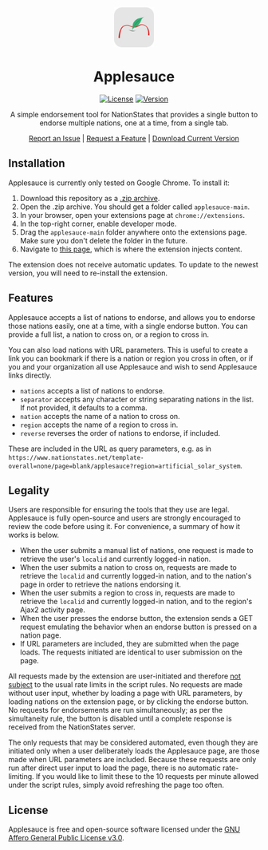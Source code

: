 <div align="center">
  <img src="icons/icon.svg" width="80"/>
  <h1>Applesauce</h1>

[![License](https://img.shields.io/github/license/esfalsa/applesauce)](LICENSE)
[![Version](https://img.shields.io/github/manifest-json/v/esfalsa/applesauce?filename=manifest.json)](manifest.json#L4)

  <p>A simple endorsement tool for NationStates that provides a single button to endorse multiple nations, one at a time, from a single tab.</p>

[Report an Issue](https://github.com/esfalsa/applesauce/issues/new?labels=bug&template=bug_report.md) | [Request a Feature](https://github.com/esfalsa/applesauce/issues/new?labels=enhancement&template=feature_request.md) | [Download Current Version](https://github.com/esfalsa/applesauce/archive/main.zip)

</div>

## Installation

Applesauce is currently only tested on Google Chrome. To install it:

1. Download this repository as a [.zip archive](https://github.com/esfalsa/applesauce/archive/main.zip).
2. Open the .zip archive. You should get a folder called `applesauce-main`.
3. In your browser, open your extensions page at `chrome://extensions`.
4. In the top-right corner, enable developer mode.
5. Drag the `applesauce-main` folder anywhere onto the extensions page. Make sure you don't delete the folder in the future.
6. Navigate to [this page](https://www.nationstates.net/template-overall=none/page=blank/applesauce), which is where the extension injects content.

The extension does not receive automatic updates. To update to the newest version, you will need to re-install the extension.

## Features

Applesauce accepts a list of nations to endorse, and allows you to endorse those nations easily, one at a time, with a single endorse button. You can provide a full list, a nation to cross on, or a region to cross in.

You can also load nations with URL parameters. This is useful to create a link you can bookmark if there is a nation or region you cross in often, or if you and your organization all use Applesauce and wish to send Applesauce links directly.

- `nations` accepts a list of nations to endorse.
- `separator` accepts any character or string separating nations in the list. If not provided, it defaults to a comma.
- `nation` accepts the name of a nation to cross on.
- `region` accepts the name of a region to cross in.
- `reverse` reverses the order of nations to endorse, if included.

These are included in the URL as query parameters, e.g. as in `https://www.nationstates.net/template-overall=none/page=blank/applesauce?region=artificial_solar_system`.

## Legality

Users are responsible for ensuring the tools that they use are legal. Applesauce is fully open-source and users are strongly encouraged to review the code before using it. For convenience, a summary of how it works is below.

- When the user submits a manual list of nations, one request is made to retrieve the user's `localid` and currently logged-in nation.
- When the user submits a nation to cross on, requests are made to retrieve the `localid` and currently logged-in nation, and to the nation's page in order to retrieve the nations endorsing it.
- When the user submits a region to cross in, requests are made to retrieve the `localid` and currently logged-in nation, and to the region's Ajax2 activity page.
- When the user presses the endorse button, the extension sends a GET request emulating the behavior when an endorse button is pressed on a nation page.
- If URL parameters are included, they are submitted when the page loads. The requests initiated are identical to user submission on the page.

All requests made by the extension are user-initiated and therefore [not subject](https://forum.nationstates.net/viewtopic.php?f=15&t=491427&p=37859790#p37859790) to the usual rate limits in the script rules. No requests are made without user input, whether by loading a page with URL parameters, by loading nations on the extension page, or by clicking the endorse button. No requests for endorsements are run simultaneously; as per the simultaneity rule, the button is disabled until a complete response is received from the NationStates server.

The only requests that may be considered automated, even though they are initiated only when a user deliberately loads the Applesauce page, are those made when URL parameters are included. Because these requests are only run after direct user input to load the page, there is no automatic rate-limiting. If you would like to limit these to the 10 requests per minute allowed under the script rules, simply avoid refreshing the page too often.

## License

Applesauce is free and open-source software licensed under the [GNU Affero General Public License v3.0](/LICENSE).
